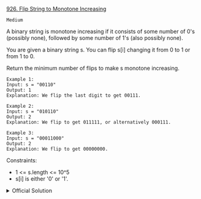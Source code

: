 [926. Flip String to Monotone Increasing](https://leetcode.com/problems/flip-string-to-monotone-increasing/description/)

`Medium`

A binary string is monotone increasing if it consists of some number of 0's (possibly none), followed by some number of 1's (also possibly none).

You are given a binary string s. You can flip s[i] changing it from 0 to 1 or from 1 to 0.

Return the minimum number of flips to make s monotone increasing.

```
Example 1:
Input: s = "00110"
Output: 1
Explanation: We flip the last digit to get 00111.

Example 2:
Input: s = "010110"
Output: 2
Explanation: We flip to get 011111, or alternatively 000111.

Example 3:
Input: s = "00011000"
Output: 2
Explanation: We flip to get 00000000.
```

Constraints:

- 1 <= s.length <= 10^5
- s[i] is either '0' or '1'.

<details>
<summary>Official Solution</summary>

Approach 1: Dynamic Windows
Intuition
The result monotone increasing string can be considered as 2 consecutive non-overlapping substrings, namely, the prefix only contains character '0' and the suffix only contains character '1'. Let's consider the 2 substrings as 2 windows on the original string. Initially, the left window is empty and the right window contains the whole string. At each step, the left window's size increases by one and the right window's size decreases by 1. We want to change all the characters in the left window into '0' and all the characters in the right window into '1'.

Algorithm
We enumerate each left-right window configuration, the number of flips to make the string monotone increasing is the sum of the number of '1's in the left window and the number of '0's in the right window. Save the smallest value.


For example, in the above configuration, the number of flips to make the string monotone increasing is 4 (flip the 4 '1's in the left/green window) + 3 (flip the 3 '0's in the right/red window) = 7.

Let left1 be the number of '1's in the current left window and right0 be the number of '0's in the current right window. When the left window increases and the right window shrinks by 1 character, it means we move a character c from right to left:

If c = '0', left1 will be unchanged and right0 will be decreased by 1, so the sum of them will be decreased by 1.

If c = '1', left1 will be increased by 1 and right0 will be unchanged so the sum of them will be increased by 1.

We only need to know the result of left1 + right0, so we don't need to maintain the 2 counters separately. We can use a variable m where m = left1 + right0 implicitly.

The algorithm works as follows:

Scan the input string s to count the number of '0's in total, let it be m. This is the number of flips needed when the left window is empty and the right window is the whole string.
Set ans = m.
Scan the input string 's' again,
for each character '0', decrease m by 1 and replace ans with m if m is smaller.
for each character '1', increase m by 1.
Return ans.

```py
class Solution:
    def minFlipsMonoIncr(self, s: str) -> int:
        m = 0
        for c in s:
            if c == '0':
                m += 1
        ans = m
        for c in s:
            if c == '0':
                m -= 1
                ans = min(ans, m)
            else:
                m += 1
        return ans
```
</details>